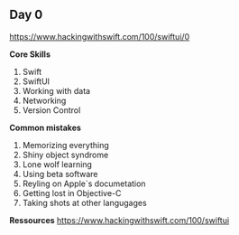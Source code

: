 ## Day 0

https://www.hackingwithswift.com/100/swiftui/0

**Core Skills**
1. Swift
2. SwiftUI
3. Working with data
4. Networking
5. Version Control

**Common mistakes**
1. Memorizing everything
2. Shiny object syndrome
3. Lone wolf learning
4. Using beta software
5. Reyling on Apple`s documetation
6. Getting lost in Objective-C
7. Taking shots at other langugages

**Ressources**
https://www.hackingwithswift.com/100/swiftui
